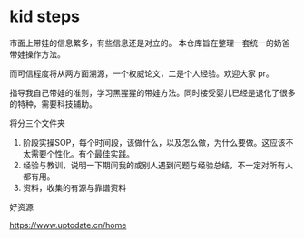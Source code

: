 # kid steps
市面上带娃的信息繁多，有些信息还是对立的。
本仓库旨在整理一套统一的奶爸带娃操作方法。

而可信程度将从两方面溯源，一个权威论文，二是个人经验。欢迎大家 pr。



指导我自己带娃的准则，学习黑猩猩的带娃方法。同时接受婴儿已经是退化了很多的特种，需要科技辅助。



将分三个文件夹

1. 阶段实操SOP，每个时间段，该做什么，以及怎么做，为什么要做。这应该不 太需要个性化。有个最佳实践。
2. 经验与教训，说明一下期间我的或别人遇到问题与经验总结，不一定对所有人都有用。
3. 资料，收集的有源与靠谱资料





好资源

https://www.uptodate.cn/home
